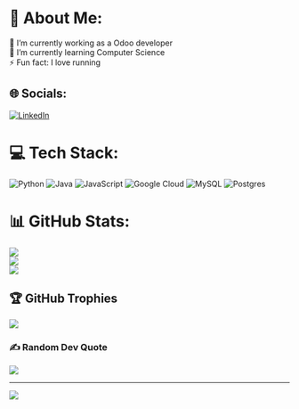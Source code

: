 # 💫 About Me:
🔭 I’m currently working as a Odoo developer<br>🌱 I’m currently learning Computer Science<br>⚡ Fun fact: I love running


## 🌐 Socials:
[![LinkedIn](https://img.shields.io/badge/LinkedIn-%230077B5.svg?logo=linkedin&logoColor=white)](https://linkedin.com/in/https://www.linkedin.com/in/trisdoan/) 

# 💻 Tech Stack:
![Python](https://img.shields.io/badge/python-3670A0?style=plastic&logo=python&logoColor=ffdd54) ![Java](https://img.shields.io/badge/java-%23ED8B00.svg?style=plastic&logo=java&logoColor=white) ![JavaScript](https://img.shields.io/badge/javascript-%23323330.svg?style=plastic&logo=javascript&logoColor=%23F7DF1E) ![Google Cloud](https://img.shields.io/badge/Google%20Cloud-%234285F4.svg?style=plastic&logo=google-cloud&logoColor=white) ![MySQL](https://img.shields.io/badge/mysql-%2300f.svg?style=plastic&logo=mysql&logoColor=white) ![Postgres](https://img.shields.io/badge/postgres-%23316192.svg?style=plastic&logo=postgresql&logoColor=white)
# 📊 GitHub Stats:
![](https://github-readme-stats.vercel.app/api?username=trisdoan&theme=vue-dark&hide_border=false&include_all_commits=false&count_private=false)<br/>
![](https://github-readme-streak-stats.herokuapp.com/?user=trisdoan&theme=vue-dark&hide_border=false)<br/>
![](https://github-readme-stats.vercel.app/api/top-langs/?username=trisdoan&theme=vue-dark&hide_border=false&include_all_commits=false&count_private=false&layout=compact)

## 🏆 GitHub Trophies
![](https://github-profile-trophy.vercel.app/?username=trisdoan&theme=algolia&no-frame=false&no-bg=true&margin-w=4)

### ✍️ Random Dev Quote
![](https://quotes-github-readme.vercel.app/api?type=horizontal&theme=radical)


---
[![](https://visitcount.itsvg.in/api?id=trisdoan&icon=0&color=0)](https://visitcount.itsvg.in)

<!-- Proudly created with GPRM ( https://gprm.itsvg.in ) -->
